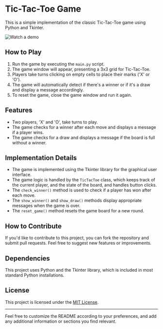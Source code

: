 # Tic-Tac-Toe Game

This is a simple implementation of the classic Tic-Tac-Toe game using Python and Tkinter.

![Watch a demo ](hereisademo.gif)

## How to Play

1. Run the game by executing the `main.py` script.
2. The game window will appear, presenting a 3x3 grid for Tic-Tac-Toe.
3. Players take turns clicking on empty cells to place their marks ('X' or 'O').
4. The game will automatically detect if there's a winner or if it's a draw and display a message accordingly.
5. To reset the game, close the game window and run it again.

## Features

- Two players, 'X' and 'O', take turns to play.
- The game checks for a winner after each move and displays a message if a player wins.
- The game checks for a draw and displays a message if the board is full without a winner.

## Implementation Details

- The game is implemented using the Tkinter library for the graphical user interface.
- The game logic is handled by the `TicTacToe` class, which keeps track of the current player, and the state of the board, and handles button clicks.
- The `check_winner()` method is used to check if a player has won after each move.
- The `show_winner()` and `show_draw()` methods display appropriate messages when the game is over.
- The `reset_game()` method resets the game board for a new round.

## How to Contribute

If you'd like to contribute to this project, you can fork the repository and submit pull requests. Feel free to suggest new features or improvements.

## Dependencies

This project uses Python and the Tkinter library, which is included in most standard Python installations.

## License

This project is licensed under the [MIT License](LICENSE).

---

Feel free to customize the README according to your preferences, and add any additional information or sections you find relevant.
